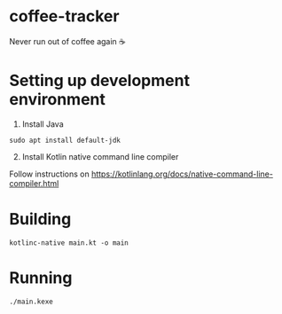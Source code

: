# coffee-tracker
Never run out of coffee again ☕

# Setting up development environment

1. Install Java

```
sudo apt install default-jdk
```

2. Install Kotlin native command line compiler

Follow instructions on https://kotlinlang.org/docs/native-command-line-compiler.html

# Building

```
kotlinc-native main.kt -o main
```

# Running

```
./main.kexe
```

